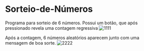 # Sorteio-de-Números
Programa para sorteio de 6 números.
Possui um botão, que após pressionado revela uma contagem regressiva
![1111](https://user-images.githubusercontent.com/69559167/210138279-c8838e95-fbb5-4987-b3c4-70f889605879.png)

Após a contagem, 6 números aleatórios aparecem junto com uma mensagem de boa sorte.
![2222](https://user-images.githubusercontent.com/69559167/210138363-6622d0ea-becf-4275-a9e3-e917cc047155.png)
